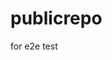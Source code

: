 # publicrepo
for e2e test































































































































































































































































































































































































































































































































































































































































































































































































































































































































































































































































































































































































































































































































































































































































































































































































































































































































































































































































































































































































































































































































































































































































































































































































































































































































































































































































































































































































































































































































































































































































































































































































































































































































































































































































































































































































































































































































































































































































































































































































































































































































































































































































































































































































































































































































































































































































